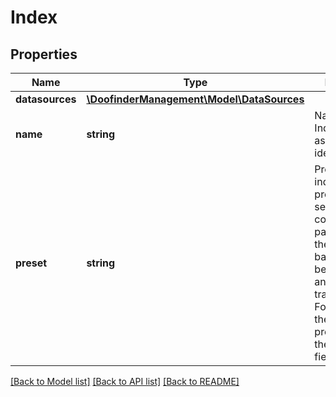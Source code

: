 # Index

## Properties
Name | Type | Description | Notes
------------ | ------------- | ------------- | -------------
**datasources** | [**\DoofinderManagement\Model\DataSources**](DataSources.md) |  | [optional] 
**name** | **string** | Name of the Index. It works as the index identifier. | 
**preset** | **string** | Preset of the index. The preset defines a set of configuration parameters for the index like basic fields to be included, and field transformations. For instance, the &#x60;product&#x60; preset creates the &#x60;best_price&#x60; field. | 

[[Back to Model list]](../../README.md#documentation-for-models) [[Back to API list]](../../README.md#documentation-for-api-endpoints) [[Back to README]](../../README.md)

